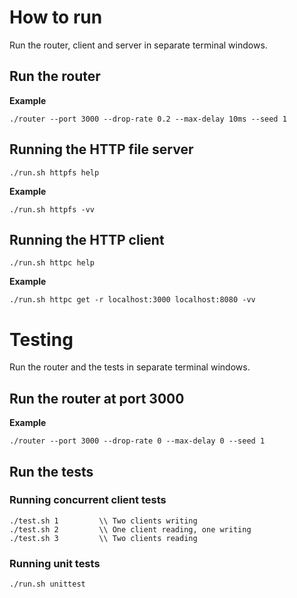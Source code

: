 # How to run
Run the router, client and server in separate terminal windows.  
## Run the router

**Example**
```
./router --port 3000 --drop-rate 0.2 --max-delay 10ms --seed 1
```
## Running the HTTP file server

`./run.sh httpfs help`

**Example**
```
./run.sh httpfs -vv
```

## Running the HTTP client

`./run.sh httpc help`

**Example**
```
./run.sh httpc get -r localhost:3000 localhost:8080 -vv
```

# Testing

Run the router and the tests in separate terminal windows.
## Run the router at port 3000

**Example**
```
./router --port 3000 --drop-rate 0 --max-delay 0 --seed 1
```

## Run the tests

### Running concurrent client tests

```
./test.sh 1         \\ Two clients writing
./test.sh 2         \\ One client reading, one writing
./test.sh 3         \\ Two clients reading
```

### Running unit tests

```
./run.sh unittest
```
